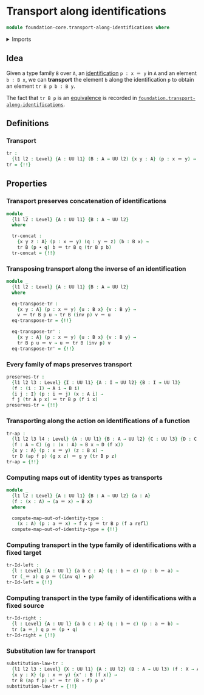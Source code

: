 # Transport along identifications

```agda
module foundation-core.transport-along-identifications where
```

<details><summary>Imports</summary>

```agda
open import foundation.action-on-identifications-functions
open import foundation.universe-levels

open import foundation-core.function-types
open import foundation-core.identity-types
```

</details>

## Idea

Given a type family `B` over `A`, an
[identification](foundation-core.identity-types.md) `p : x ＝ y` in `A` and an
element `b : B x`, we can **transport** the element `b` along the identification
`p` to obtain an element `tr B p b : B y`.

The fact that `tr B p` is an [equivalence](foundation-core.equivalences.md) is
recorded in
[`foundation.transport-along-identifications`](foundation.transport-along-identifications.md).

## Definitions

### Transport

```agda
tr :
  {l1 l2 : Level} {A : UU l1} (B : A → UU l2) {x y : A} (p : x ＝ y) → B x → B y
tr = {!!}
```

## Properties

### Transport preserves concatenation of identifications

```agda
module _
  {l1 l2 : Level} {A : UU l1} {B : A → UU l2}
  where

  tr-concat :
    {x y z : A} (p : x ＝ y) (q : y ＝ z) (b : B x) →
    tr B (p ∙ q) b ＝ tr B q (tr B p b)
  tr-concat = {!!}
```

### Transposing transport along the inverse of an identification

```agda
module _
  {l1 l2 : Level} {A : UU l1} {B : A → UU l2}
  where

  eq-transpose-tr :
    {x y : A} (p : x ＝ y) {u : B x} {v : B y} →
    v ＝ tr B p u → tr B (inv p) v ＝ u
  eq-transpose-tr = {!!}

  eq-transpose-tr' :
    {x y : A} (p : x ＝ y) {u : B x} {v : B y} →
    tr B p u ＝ v → u ＝ tr B (inv p) v
  eq-transpose-tr' = {!!}
```

### Every family of maps preserves transport

```agda
preserves-tr :
  {l1 l2 l3 : Level} {I : UU l1} {A : I → UU l2} {B : I → UU l3}
  (f : (i : I) → A i → B i)
  {i j : I} (p : i ＝ j) (x : A i) →
  f j (tr A p x) ＝ tr B p (f i x)
preserves-tr = {!!}
```

### Transporting along the action on identifications of a function

```agda
tr-ap :
  {l1 l2 l3 l4 : Level} {A : UU l1} {B : A → UU l2} {C : UU l3} {D : C → UU l4}
  (f : A → C) (g : (x : A) → B x → D (f x))
  {x y : A} (p : x ＝ y) (z : B x) →
  tr D (ap f p) (g x z) ＝ g y (tr B p z)
tr-ap = {!!}
```

### Computing maps out of identity types as transports

```agda
module _
  {l1 l2 : Level} {A : UU l1} {B : A → UU l2} {a : A}
  (f : (x : A) → (a ＝ x) → B x)
  where

  compute-map-out-of-identity-type :
    (x : A) (p : a ＝ x) → f x p ＝ tr B p (f a refl)
  compute-map-out-of-identity-type = {!!}
```

### Computing transport in the type family of identifications with a fixed target

```agda
tr-Id-left :
  {l : Level} {A : UU l} {a b c : A} (q : b ＝ c) (p : b ＝ a) →
  tr (_＝ a) q p ＝ ((inv q) ∙ p)
tr-Id-left = {!!}
```

### Computing transport in the type family of identifications with a fixed source

```agda
tr-Id-right :
  {l : Level} {A : UU l} {a b c : A} (q : b ＝ c) (p : a ＝ b) →
  tr (a ＝_) q p ＝ (p ∙ q)
tr-Id-right = {!!}
```

### Substitution law for transport

```agda
substitution-law-tr :
  {l1 l2 l3 : Level} {X : UU l1} {A : UU l2} (B : A → UU l3) (f : X → A)
  {x y : X} (p : x ＝ y) {x' : B (f x)} →
  tr B (ap f p) x' ＝ tr (B ∘ f) p x'
substitution-law-tr = {!!}
```
